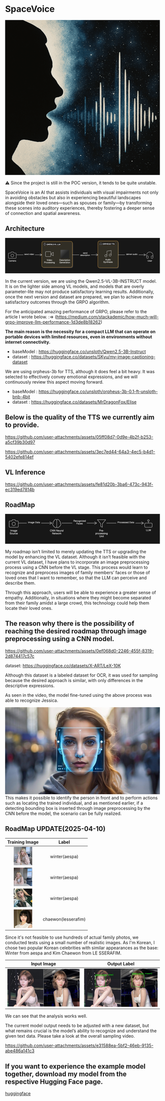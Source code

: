 # SpaceVoice

![logo](./assets/logo.png)

⚠️ Since the project is still in the POC version, it tends to be quite unstable.

SpaceVoice is an AI that assists individuals with visual impairments not only in avoiding obstacles but also in experiencing beautiful landscapes alongside their loved ones—such as spouses or family—by transforming these scenes into auditory experiences, thereby fostering a deeper sense of connection and spatial awareness.

## Architecture

![architecture](./assets/architecture.png)

In the current version, we are using the Qwen2.5-VL-3B-INSTRUCT model. It is on the lighter side among VL models, and models that are overly parameter-lite may not produce satisfactory learning results. Additionally, once the next version and dataset are prepared, we plan to achieve more satisfactory outcomes through the GRPO algorithm.

For the anticipated amazing performance of GRPO, please refer to the article I wrote below. :=> (https://medium.com/stackademic/how-much-will-grpo-improve-llm-performance-1d3de8b18262)

**The main reason is the necessity for a compact LLM that can operate on portable devices with limited resources, even in environments without internet connectivity.**

- baseModel : https://huggingface.co/unsloth/Qwen2.5-3B-Instruct
- dataset : https://huggingface.co/datasets/SKyu/my-image-captioning-dataset

We are using orpheus-3b for TTS, although it does feel a bit heavy. It was selected to effectively convey emotional expressions, and we will continuously review this aspect moving forward.

- baseModel : https://huggingface.co/unsloth/orpheus-3b-0.1-ft-unsloth-bnb-4bit
- dataset : https://huggingface.co/datasets/MrDragonFox/Elise

## Below is the quality of the TTS we currently aim to provide.

https://github.com/user-attachments/assets/05ff08d7-0d9e-4b2f-b253-a5cf39b30d97

https://github.com/user-attachments/assets/3ec7ed44-64a3-4ec5-b4d1-5402efe814ef

## VL Inference

https://github.com/user-attachments/assets/fe81d20b-3ba6-473c-943f-ec319ed7814b

## RoadMap

![roadmap](./assets/roadmap.png)

My roadmap isn’t limited to merely updating the TTS or upgrading the model by enhancing the VL dataset. Although it isn’t feasible with the current VL dataset, I have plans to incorporate an image preprocessing process using a CNN before the VL stage. This process would learn to recognize and preprocess images of family members’ faces or those of loved ones that I want to remember, so that the LLM can perceive and describe them.

Through this approach, users will be able to experience a greater sense of empathy. Additionally, in situations where they might become separated from their family amidst a large crowd, this technology could help them locate their loved ones.

## The reason why there is the possibility of reaching the desired roadmap through image preprocessing using a CNN model.

https://github.com/user-attachments/assets/0ef068d0-2246-455f-8319-2d874417c57c

dataset: https://huggingface.co/datasets/X-ART/LeX-10K

Although this dataset is a labeled dataset for OCR, it was used for sampling because the desired approach is similar, with only differences in the descriptive expressions.

As seen in the video, the model fine-tuned using the above process was able to recognize Jessica.

![face_detect](./assets/face_detect.jpeg)
This makes it possible to identify the person in front and to perform actions such as locating the trained individual, and as mentioned earlier, if a detecting bounding box is inserted through image preprocessing by the CNN before the model, the scenario can be fully realized.

## RoadMap UPDATE(2025-04-10)

|                      Training Image                      |        Label        |
| :------------------------------------------------------: | :-----------------: |
| <img src="./assets/winter1.jpeg" width="60" height="60"> |    winter(aespa)    |
| <img src="./assets/winter2.jpeg" width="60" height="60"> |    winter(aespa)    |
| <img src="./assets/winter3.jpg" width="60" height="60">  |    winter(aespa)    |
| <img src="./assets/chaewon.jpeg" width="60" height="60"> | chaewon(lesserafim) |

Since it's not feasible to use hundreds of actual family photos, we conducted tests using a small number of realistic images. As I'm Korean, I chose two popular Korean celebrities with similar appearances as the base: Winter from aespa and Kim Chaewon from LE SSERAFIM.

|         Input Image          |          Output Label          |
| :--------------------------: | :----------------------------: |
| ![input](./assets/input.jpg) | ![output](./assets/output.jpg) |

We can see that the analysis works well.

The current model output needs to be adjusted with a new dataset, but what remains crucial is the model’s ability to recognize and understand the given text data.
Please take a look at the overall sampling video.


https://github.com/user-attachments/assets/e31588ea-5bf2-46eb-9135-abe486a141c3


## If you want to experience the example model together, download my model from the respective Hugging Face page.

[huggingface](https://huggingface.co/devJy/space-voice-label-detect-beta)
